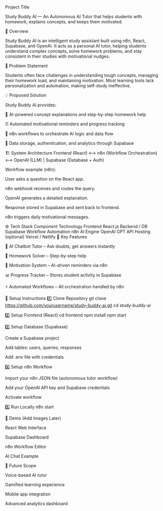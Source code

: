 Project Title

Study Buddy AI — An Autonomous AI Tutor that helps students with homework, explains concepts, and keeps them motivated.

🧠 Overview

Study Buddy AI is an intelligent study assistant built using n8n, React, Supabase, and OpenAI.
It acts as a personal AI tutor, helping students understand complex concepts, solve homework problems, and stay consistent in their studies with motivational nudges.

🎯 Problem Statement

Students often face challenges in understanding tough concepts, managing their homework load, and maintaining motivation.
Most learning tools lack personalization and automation, making self-study ineffective.

💡 Proposed Solution

Study Buddy AI provides:

🧩 AI-powered concept explanations and step-by-step homework help

⏰ Automated motivational reminders and progress tracking

🔄 n8n workflows to orchestrate AI logic and data flow

🧠 Data storage, authentication, and analytics through Supabase

🏗️ System Architecture
Frontend (React)  <-->  n8n (Workflow Orchestration)  <-->  OpenAI (LLM)
                                 |
                            Supabase (Database + Auth)


Workflow example (n8n):

User asks a question on the React app.

n8n webhook receives and routes the query.

OpenAI generates a detailed explanation.

Response stored in Supabase and sent back to frontend.

n8n triggers daily motivational messages.

⚙️ Tech Stack
Component	Technology
Frontend	React.js
Backend / DB	Supabase
Workflow Automation	n8n
AI Engine	OpenAI GPT API
Hosting (optional)	Vercel / Netlify
🧩 Key Features

💬 AI Chatbot Tutor – Ask doubts, get answers instantly

📘 Homework Solver – Step-by-step help

🔔 Motivation System – AI-driven reminders via n8n

📊 Progress Tracker – Stores student activity in Supabase

⚡ Automated Workflows – All orchestration handled by n8n

🧰 Setup Instructions
1️⃣ Clone Repository
git clone https://github.com/yourusername/study-buddy-ai.git
cd study-buddy-ai

2️⃣ Setup Frontend (React)
cd frontend
npm install
npm start

3️⃣ Setup Database (Supabase)

Create a Supabase project

Add tables: users, queries, responses

Add .env file with credentials

4️⃣ Setup n8n Workflow

Import your n8n JSON file (autonomous tutor workflow)

Add your OpenAI API key and Supabase credentials

Activate workflow

5️⃣ Run Locally
n8n start

📸 Demo (Add Images Later)

React Web Interface

Supabase Dashboard

n8n Workflow Editor

AI Chat Example

🔮 Future Scope

Voice-based AI tutor

Gamified learning experience

Mobile app integration

Advanced analytics dashboard
